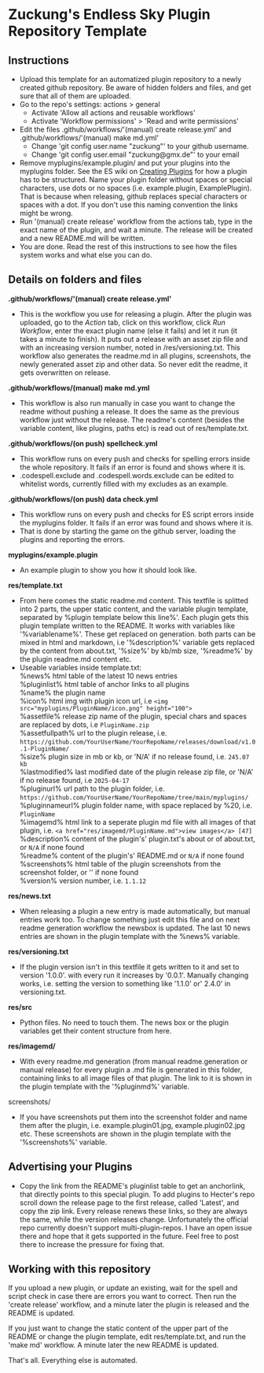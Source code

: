 # **Zuckung's Endless Sky Plugin Repository Template**

## Instructions

<ul>
  <li>Upload this template for an automatized plugin repository to a newly created github repository. Be aware of hidden folders and files, and get sure that all of them are uploaded.</li>
  <li>Go to the repo's settings: actions > general
    <ul>
        <li>Activate 'Allow all actions and reusable workflows'</li>
        <li>Activate 'Workflow permissions' > 'Read and write permissions'</li>
    </ul>
  </li>
  <li>Edit the files .github/workflows/'(manual) create release.yml' and .github/workflows/'(manual) make md.yml'
    <ul>
      <li>Change 'git config user.name "zuckung"' to your github username.</li>
      <li>Change 'git config user.email "zuckung@gmx.de"' to your email</li>
    </ul>
  </li>
  <li>Remove myplugins/example.plugin/ and put your plugins into the myplugins folder. See the ES wiki on <a href='https://github.com/endless-sky/endless-sky/wiki/CreatingPlugins'>Creating Plugins</a> for how a plugin has to be structured. Name your plugin folder without spaces or special characters, use dots or no spaces (i.e. example.plugin, ExamplePlugin). That is because when releasing, github replaces special characters or spaces with a dot. If you don't use this naming convention the links might be wrong.</li>
  <li>Run '(manual) create release' workflow from the actions tab, type in the exact name of the plugin, and wait a minute. The release will be created and a new README.md will be written.</li>
  <li>You are done. Read the rest of this instructions to see how the files system works and what else you can do.</li>
</ul>

## Details on folders and files

**.github/workflows/'(manual) create release.yml'**
<ul>
  <li>This is the workflow you use for releasing a plugin. After the plugin was uploaded, go to the <i>Action</i> tab, click on this workflow, click <i>Run Workflow</i>, enter the exact plugin name (else it fails) and let it run (it takes a minute to finish). It puts out a release with an asset zip file and with an increasing version number, noted in /res/versioning.txt. This workflow also generates the readme.md in all plugins, screenshots, the newly generated asset zip and other data. So never edit the readme, it gets overwritten on release.</li>
</ul>    
    
**.github/workflows/(manual) make md.yml**
<ul>
  <li>This workflow is also run manually in case you want to change the readme without pushing a release. It does the same as the previous workflow just without the release. The readme's content (besides the variable content, like plugins, paths etc) is read out of res/template.txt.</li>
</ul>

**.github/workflows/(on push) spellcheck.yml**
<ul>
  <li>This workflow runs on every push and checks for spelling errors inside the whole repository. It fails if an error is found and shows where it is.</li>
  <li>.codespell.exclude and .codespell.words.exclude can be edited to whitelist words, currently filled with my excludes as an example.</li>
</ul>

**.github/workflows/(on push) data check.yml**
<ul>
  <li>This workflow runs on every push and checks for ES script errors inside the myplugins folder. It fails if an error was found and shows where it is.</li>
  <li>That is done by starting the game on the github server, loading the plugins and reporting the errors.</li>
</ul>

**myplugins/example.plugin**
<ul>
  <li>An example plugin to show you how it should look like.</li>
</ul>

**res/template.txt**
<ul>
  <li>From here comes the static readme.md content. This textfile is splitted into 2 parts, the upper static content, and the variable plugin template, separated by %plugin template below this line%'. Each plugin gets this plugin template written to the README. It works with variables like '%variablename%'. These get replaced on generation. both parts can be mixed in html and markdown, i.e '%description%' variable gets replaced by the content from about.txt, '%size%' by kb/mb size, '%readme%' by the plugin readme.md content etc.</li>
<li>Useable variables inside template.txt:<br>
%news%           html table of the latest 10 news entries<br>
%pluginlist%     html table of anchor links to all plugins<br>
%name%           the plugin name<br>
%icon%           html img with plugin icon url, i.e <code>&ltimg src="myplugins/PluginName/icon.png" height="100"&gt</code><br>
%assetfile%      release zip name of the plugin, special chars and spaces are replaced by dots, i.e <code>PluginName.zip</code><br>
%assetfullpath%  url to the plugin release, i.e. <code>https://github.com/YourUserName/YourRepoName/releases/download/v1.0.1-PluginName/</code><br>
%size%           plugin size in mb or kb, or 'N/A' if no release found, i.e. <code>245.07 kb</code><br>
%lastmodified%   last modified date of the plugin release zip file, or 'N/A' if no release found, i.e <code>2025-04-17</code><br>
%pluginurl%      url path to the plugin folder, i.e. <code>https://github.com/YourUserName/YourRepoName/tree/main/myplugins/</code><br>
%pluginnameurl%  plugin folder name, with space replaced by %20, i.e. <code>PluginName</code><br>
%imagemd%        html link to a seperate plugin md file with all images of that plugin, i.e. <code>&lta href="res/imagemd/PluginName.md"&gtview images&lt/a&gt [47]</code><br>
%description%    content of the plugin's' plugin.txt's about or of about.txt, or <code>N/A</code> if none found<br>
%readme%         content of the plugin's' README.md or <code>N/A</code> if none found<br>
%screenshots%    html table of the plugin screenshots from the screenshot folder, or '' if none found<br>
%version%        version number, i.e. <code>1.1.12</code></li>
</ul>

**res/news.txt**
<ul>
  <li>When releasing a plugin a new entry is made automatically, but manual entries work too. To change something just edit this file and on next readme generation workflow the newsbox is updated. The last 10 news entries are shown in the plugin template with the %news% variable.</li>
</ul>

**res/versioning.txt**
<ul>
  <li>If the plugin version isn't in this textfile it gets written to it and set to version '1.0.0'. with every run it increases by '0.0.1'. Manually changing works, i.e. setting the version to something like '1.1.0' or' 2.4.0' in versioning.txt.</li>
</ul>

**res/src**
<ul>
  <li>Python files. No need to touch them. The news box or the plugin variables get their content structure from here.</li>
</ul>

**res/imagemd/**
<ul>
  <li>With every readme.md generation (from manual readme.generation or manual release) for every plugin a .md file is generated in this folder, containing links to all image files of that plugin. The link to it is shown in the plugin template with the '%pluginmd%' variable.</li>
</ul>

screenshots/
<ul>
  <li>If you have screenshots put them into the screenshot folder and name them after the plugin, i.e. example.plugin01.jpg, example.plugin02.jpg etc. These screenshots are shown in the plugin template with the '%screenshots%' variable.</li>
</ul>

## Advertising your Plugins

<ul>
  <li>Copy the link from the README's pluginlist table to get an anchorlink, that directly points to this special plugin. To add plugins to Hecter's repo scroll down the release page to the first release, called 'Latest', and copy the zip link. Every release renews these links, so they are always the same, while the version releases change. Unfortunately the official repo currently doesn't support multi-plugin-repos. I have an open issue there and hope that it gets supported in the future. Feel free to post there to increase the pressure for fixing that.</li>
</ul>


## Working with this repository

If you upload a new plugin, or update an existing, wait for the spell and script check in case there are errors you want to correct. Then run the 'create release' workflow, and a minute later the plugin is released and the README is updated.

If you just want to change the static content of the upper part of the README or change the plugin template, edit res/template.txt, and run the 'make md' workflow. A minute later the new README is updated.

That's all. Everything else is automated.
